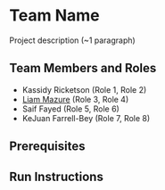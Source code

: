 # Team Name

Project description (~1 paragraph)

## Team Members and Roles

* Kassidy Ricketson (Role 1, Role 2)
* [Liam Mazure](https://github.com/Mazureli/CIS350-HW2-Mazure) (Role 3, Role 4)
* Saif Fayed (Role 5, Role 6)
* KeJuan Farrell-Bey (Role 7, Role 8)


## Prerequisites

## Run Instructions
